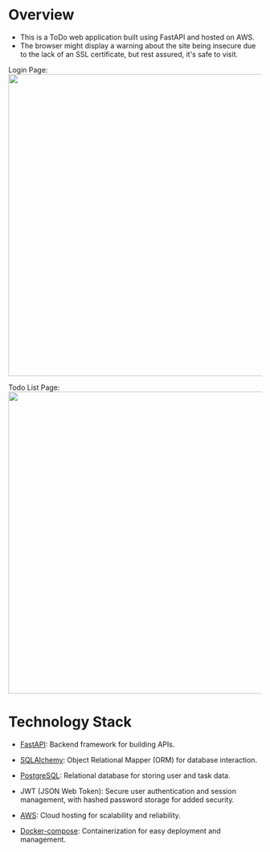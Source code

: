 # Overview

* This is a ToDo web application built using FastAPI and hosted on AWS. 
* The browser might display a warning about the site being insecure due to the lack of an SSL certificate, but rest assured, it's safe to visit.

Login Page:
<img src="https://github.com/user-attachments/assets/c5d57c7c-2318-47e0-b0c0-6a776836a41b" width="600"/>

Todo List Page:
<img src="https://github.com/user-attachments/assets/01d9a03c-53ec-4a18-8e79-d8d523fd93f9" width="600"/>

# Technology Stack
* [FastAPI](https://fastapi.tiangolo.com/): Backend framework for building APIs.

* [SQLAlchemy](https://www.sqlalchemy.org/): Object Relational Mapper (ORM) for database interaction.

* [PostgreSQL](https://www.postgresql.org/): Relational database for storing user and task data.

* JWT (JSON Web Token): Secure user authentication and session management, with hashed password storage for added security.

* [AWS](https://aws.amazon.com/tw/): Cloud hosting for scalability and reliability.
* [Docker-compose](https://docs.docker.com/compose/): Containerization for easy deployment and management.



